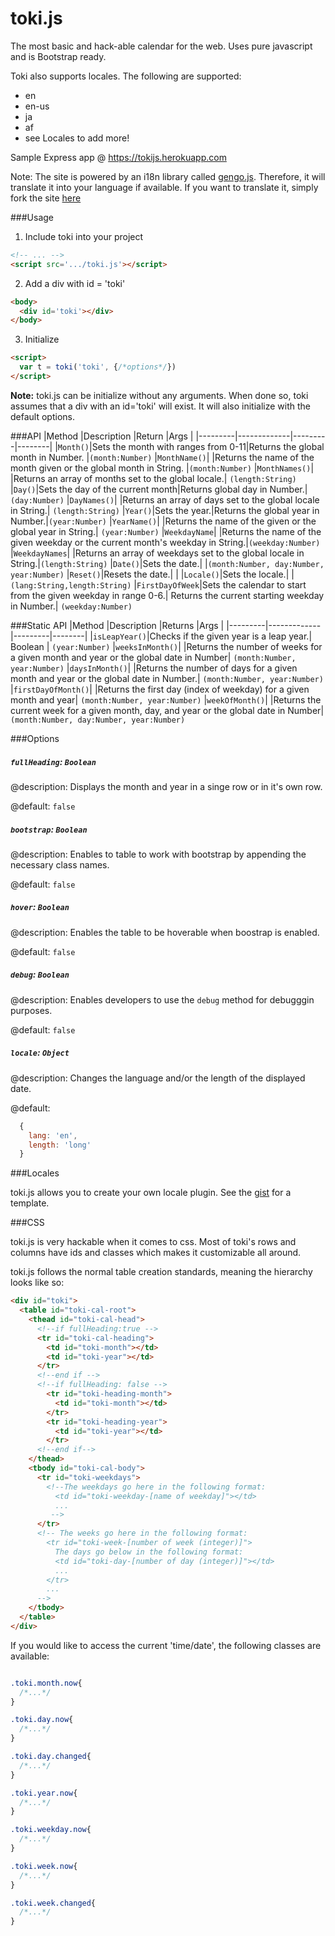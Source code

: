 toki.js
=======

The most basic and hack-able calendar for the web. Uses pure javascript and is Bootstrap ready.

Toki also supports locales. The following are supported:

* en
* en-us
* ja
* af
* see Locales to add more!

Sample Express app @ https://tokijs.herokuapp.com

Note: The site is powered by an i18n library called [gengo.js](https://www.github.com/iwatakeshi/gengojs). Therefore, it will translate it into your language if available. If you want to translate it, simply fork the site [here](https://www.github.com/iwatakeshi/toki.js-site)

###Usage

1. Include toki into your project
  
  ```html
  <!-- ... -->
  <script src='.../toki.js'></script>
  
  ```
2. Add a div with id = 'toki'
  
  ```html
  <body>
    <div id='toki'></div>
  </body>
  ```
3. Initialize
  
  ```html
  <script>
    var t = toki('toki', {/*options*/})
  </script>
  ```

**Note:** toki.js can be initialize without any arguments. When done so, toki assumes that a div with an id='toki' will exist. It will also initialize with the default options.

###API
|Method   |Description  |Return   |Args |
|---------|-------------|---------|--------|
|`Month()`|Sets the month with ranges from 0-11|Returns the global month in Number.    |`(month:Number)` 
|`MonthName()`|         |Returns the name of the month given or the global month in String. |`(month:Number)`
|`MonthNames()`|        |Returns an array of months set to the global locale.| `(length:String)`
|`Day()`|Sets the day of the current month|Returns global day in Number.|`(day:Number)`
|`DayNames()`|          |Returns an array of days set to the global locale in String.| `(length:String)`
|`Year()`|Sets the year.|Returns the global year in Number.|`(year:Number)`
|`YearName()`|          |Returns the name of the given or the global year in String.| `(year:Number)`
|`WeekdayName`|         |Returns the name of the given weekday or the current month's weekday in String.|`(weekday:Number)`
|`WeekdayNames`|         |Returns an array of weekdays set to the global locale in String.|`(length:String)`
|`Date()`|Sets the date.|         |`(month:Number, day:Number, year:Number)`
|`Reset()`|Resets the date.|          |
|`Locale()`|Sets the locale.|          |`(lang:String,length:String)`
|`FirstDayOfWeek`|Sets the calendar to start from the given weekday in range 0-6.| Returns the current starting weekday in Number.| `(weekday:Number)`

###Static API
|Method   |Description  |Returns  |Args    |
|---------|-------------|---------|--------|
|`isLeapYear()`|Checks if the given year is a leap year.| Boolean | `(year:Number)`
|`weeksInMonth()`|      |Returns the number of weeks for a given month and year or the global date in Number| `(month:Number, year:Number)`
|`daysInMonth()`|       |Returns the number of days for a given month and year or the global date in Number.| `(month:Number, year:Number)`
|`firstDayOfMonth()`|         |Returns the first day (index of weekday) for a given month and year| `(month:Number, year:Number)`
|`weekOfMonth()`|         |Returns the current week for a given month, day, and year or the global date in Number| `(month:Number, day:Number, year:Number)`

###Options

##### `fullHeading`: `Boolean` 

@description: Displays the month and year in a singe row or in it's own row.

@default: `false`

##### `bootstrap`: `Boolean`

@description: Enables to table to work with bootstrap by appending the necessary class names.

@default: `false`

##### `hover`: `Boolean`

@description: Enables the table to be hoverable when boostrap is enabled.

@default: `false`

##### `debug`: `Boolean`

@description: Enables developers to use the `debug` method for debugggin purposes.

@default: `false`

##### `locale`: `Object`

@description: Changes the language and/or the length of the displayed date.

@default:
  
```js
  {
    lang: 'en',
    length: 'long'
  }
```

###Locales

toki.js allows you to create your own locale plugin. See the [gist](https://gist.github.com/iwatakeshi/1ff6650aa3ee20106d85) for a template.

###CSS

toki.js is very hackable when it comes to css. Most of toki's rows and columns have ids and classes which makes it customizable all around.

toki.js follows the normal table creation standards, meaning the hierarchy looks like so:

```html
<div id="toki">
  <table id="toki-cal-root">
    <thead id="toki-cal-head">
      <!--if fullHeading:true -->
      <tr id="toki-cal-heading">
        <td id="toki-month"></td>
        <td id="toki-year"></td>
      </tr>
      <!--end if -->
      <!--if fullHeading: false -->
        <tr id="toki-heading-month">
          <td id="toki-month"></td>
        </tr>
        <tr id="toki-heading-year">
          <td id="toki-year"></td>
        </tr>
      <!--end if-->
    </thead>
    <tbody id="toki-cal-body">
      <tr id="toki-weekdays">
        <!--The weekdays go here in the following format:
          <td id="toki-weekday-[name of weekday]"></td>
          ...
         -->
      </tr>
      <!-- The weeks go here in the following format:
        <tr id="toki-week-[number of week (integer)]">
          The days go below in the following format:
          <td id="toki-day-[number of day (integer)]"></td>
          ...
        </tr>
        ...
      -->
    </tbody>
  </table>
</div>
```

If you would like to access the current 'time/date', the following classes are available:

```css

.toki.month.now{
  /*...*/
}

.toki.day.now{
  /*...*/
}

.toki.day.changed{
  /*...*/
}

.toki.year.now{
  /*...*/
}

.toki.weekday.now{
  /*...*/
}

.toki.week.now{
  /*...*/
}

.toki.week.changed{
  /*...*/
}
```